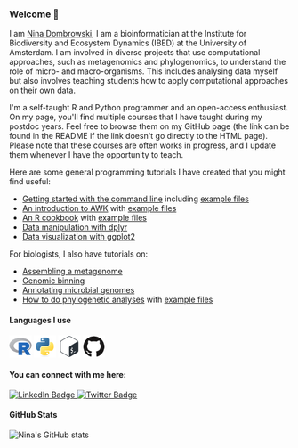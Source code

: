 ### Welcome 👋

I am [Nina Dombrowski](https://ndombrowski.github.io), I am a bioinformatician at the Institute for Biodiversity and Ecosystem Dynamics (IBED) at the University of Amsterdam. I am involved in diverse projects that use computational approaches, such as metagenomics and phylogenomics, to understand the role of micro- and macro-organisms. This includes analysing data myself but also involves teaching students how to apply computational approaches on their own data.

I'm a self-taught R and Python programmer and an open-access enthusiast. On my page, you'll find multiple courses that I have taught during my postdoc years. Feel free to browse them on my GitHub page (the link can be found in the README if the link doesn't go directly to the HTML page). Please note that these courses are often works in progress, and I update them whenever I have the opportunity to teach.

Here are some general programming tutorials I have created that you might find useful:

- [Getting started with the command line](https://ndombrowski.github.io/Unix_tutorial/#sed-manipulating-files) including [example files](https://github.com/ndombrowski/Unix_tutorial)
- [An introduction to AWK](https://ndombrowski.github.io/AWK_tutorial/) with [example files](https://github.com/ndombrowski/AWK_tutorial)
- [An R cookbook](https://ndombrowski.github.io/R_cookbook) with [example files](https://github.com/ndombrowski/R_cookbook)
- [Data manipulation with dplyr](https://ndombrowski.github.io/Tidyverse_tutorial/)
- [Data visualization with ggplot2](https://github.com/ndombrowski/Ggplot_tutorial)

For biologists, I also have tutorials on:

- [Assembling a metagenome](https://ndombrowski.github.io/Assembly_tutorial/)
- [Genomic binning](https://ndombrowski.github.io/Binning_tutorial//index.html)
- [Annotating microbial genomes](https://github.com/ndombrowski/Annotation_workflow)
- [How to do phylogenetic analyses](https://ndombrowski.github.io/Phylogeny_tutorial/) with [example files](https://github.com/ndombrowski/Phylogeny_tutorial)


#### Languages I use

<div>
  <img src="https://github.com/devicons/devicon/blob/master/icons/r/r-original.svg" title="R" **alt="R" width="40" height="40"/>
  <img src="https://github.com/devicons/devicon/blob/master/icons/python/python-original.svg" title="Python" **alt="Python" width="40" height="40"/>
  <img src="https://github.com/devicons/devicon/blob/master/icons/bash/bash-plain.svg" title="Bash" **alt="Bash" width="40" height="40"/>
  <img src="https://github.com/devicons/devicon/blob/master/icons/github/github-original.svg" title="GitHub" **alt="GitHub" width="40" height="40"/>
</div>


#### You can connect with me here:

<div id="badges">
  <a href="https://www.linkedin.com/in/nina-dombrowski-nd01/">
    <img src="https://img.shields.io/badge/LinkedIn-blue?style=for-the-badge&logo=linkedin&logoColor=white" alt="LinkedIn Badge"/>
  </a>
  <a href="https://twitter.com/n_dombrowski">
    <img src="https://img.shields.io/badge/Twitter-blue?style=for-the-badge&logo=twitter&logoColor=white" alt="Twitter Badge"/>
  </a>
</div>


 
#### GitHub Stats

![Nina's GitHub stats](https://github-readme-stats.vercel.app/api?username=ndombrowski&show_icons=true&theme=buefy)

